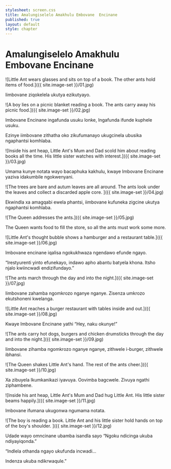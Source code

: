 ```yaml
---
stylesheet: screen.css
title: Amalungiselelo Amakhulu Embovane  Encinane
published: true
layout: default
style: chapter
---
```


# Amalungiselelo Amakhulu Embovane Encinane

![Little Ant wears glasses and sits on top of a book. The other ants hold items of food.]({{ site.image-set }}/01.jpg)

Iimbovane ziqokelela ukutya ezikutyayo.

![A boy lies on a picnic blanket reading a book. The ants carry away his picnic food.]({{ site.image-set }}/02.jpg)

Imbovane Encinane ingafunda usuku lonke, Ingafunda ifunde kuphele usuku.

Ezinye iimbovane zithatha oko zikufumanayo ukugcinela ubusika ngaphantsi komhlaba.

![Inside his ant heap, Little Ant's Mum and Dad scold him about reading books all the time. His little sister watches with interest.]({{ site.image-set }}/03.jpg)

Umama kunye notata wayo bacaphuka kakhulu, kwaye Imbovane Encinane yaziva idakumbile ngokwenyani.

![The trees are bare and autum leaves are all around. The ants look under the leaves and collect a discarded apple core. ]({{ site.image-set }}/04.jpg)

Ekwindla xa amagqabi ewela phantsi, iimbovane kufuneka zigcine ukutya ngaphantsi komhlaba.

![The Queen addresses the ants.]({{ site.image-set }}/05.jpg)

The Queen wants food to fill the store, so all the ants must work some more.

![Little Ant's thought bubble shows a hamburger and a restaurant table.]({{ site.image-set }}/06.jpg)

Imbovane encinane iqalisa ngokukhwaza ngendawo efunde ngayo.

“Irestyurenti yinto efunekayo, indawo apho abantu batyela khona. Itsho njalo kwiincwadi endizifundayo.”

![The ants march through the day and into the night.]({{ site.image-set }}/07.jpg)

Iimbovane zahamba ngomkrozo nganye nganye. Zisenza umkrozo ekutshoneni kwelanga.

![Little Ant reaches a burger restaurant with tables inside and out.]({{ site.image-set }}/08.jpg)

Kwaye Imbovane Encinane yathi “Hey, naku okunye!”

![The ants carry hot dogs, burgers and chicken drumsticks through the day and into the night.]({{ site.image-set }}/09.jpg)

Iimbovane zihamba ngomkrozo nganye nganye, zithwele i-burger, zithwele ibhansi.

![The Queen shakes Little Ant's hand. The rest of the ants cheer.]({{ site.image-set }}/10.jpg)

Xa zibuyela Ikumkanikazi iyavuya. Oovimba bagcwele. Zivuya ngathi ziphambene.

![Inside his ant heap, Little Ant's Mum and Dad hug Little Ant. His little sister beams happily.]({{ site.image-set }}/11.jpg)

Imbovane ifumana ukugonwa ngumama notata.

![The boy is reading a book. Little Ant and his little sister hold hands on top of the boy's shoulder. ]({{ site.image-set }}/12.jpg)

Udade wayo omncinane ubamba isandla sayo “Ngoku ndicinga ukuba ndiyayiqonda.”

“Indlela othanda ngayo ukufunda incwadi...

Indenza ukuba ndikrwaqule.”